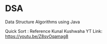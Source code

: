 # DSA
Data Structure Algorithms using Java

Quick Sort : Reference Kunal Kushwaha YT
Link: https://youtu.be/Z8svOqamag8
